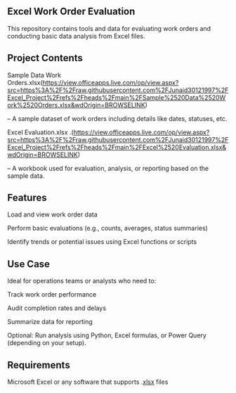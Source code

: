 ## Excel Work Order Evaluation
This repository contains tools and data for evaluating work orders and conducting basic data analysis from Excel files.

## Project Contents
Sample Data Work Orders.xlsx(https://view.officeapps.live.com/op/view.aspx?src=https%3A%2F%2Fraw.githubusercontent.com%2FJunaid30121997%2FExcel_Project%2Frefs%2Fheads%2Fmain%2FSample%2520Data%2520Work%2520Orders.xlsx&wdOrigin=BROWSELINK)

– A sample dataset of work orders including details like dates, statuses, etc.

Excel Evaluation.xlsx .(https://view.officeapps.live.com/op/view.aspx?src=https%3A%2F%2Fraw.githubusercontent.com%2FJunaid30121997%2FExcel_Project%2Frefs%2Fheads%2Fmain%2FExcel%2520Evaluation.xlsx&wdOrigin=BROWSELINK)

– A workbook used for evaluation, analysis, or reporting based on the sample data.

## Features
Load and view work order data

Perform basic evaluations (e.g., counts, averages, status summaries)

Identify trends or potential issues using Excel functions or scripts

## Use Case
Ideal for operations teams or analysts who need to:

Track work order performance

Audit completion rates and delays

Summarize data for reporting



Optional: Run analysis using Python, Excel formulas, or Power Query (depending on your setup).

## Requirements
Microsoft Excel or any software that supports .[xlsx](https://view.officeapps.live.com/op/view.aspx?src=https%3A%2F%2Fraw.githubusercontent.com%2FJunaid30121997%2FExcel_Tasks%2Frefs%2Fheads%2Fmain%2FExcel%2520Evaluation.xlsx&wdOrigin=BROWSELINK) files
